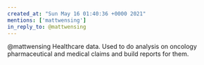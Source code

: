 ```yaml
---
created_at: "Sun May 16 01:40:36 +0000 2021"
mentions: ['mattwensing']
in_reply_to: @mattwensing
---
```


@mattwensing Healthcare data. Used to do analysis on oncology pharmaceutical and medical claims and build reports for them.